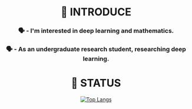 <div align="center">

  <h1>👀 INTRODUCE</h1>
  <h3 color='white'>🗣️ - I'm interested in deep learning and mathematics.</h3>
  <h3 color='white'>🗣️ - As an undergraduate research student, researching deep learning.</h3>
  <h1>👀 STATUS</h1>
  
  [![Top Langs](https://github-readme-stats.vercel.app/api/top-langs/?username=kmmugyum&layout=compact&theme=tokyonight)](https://github.com/kmmugyum/github-readme-stats)
  
</div>
